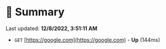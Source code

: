 # 📖 Summary
Last updated: **12/8/2022, 3:51:11 AM**

- `GET` [https://google.com](https://google.com) - **Up** (144ms)

